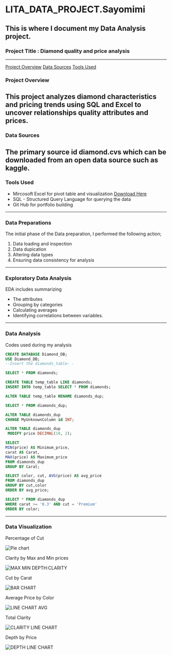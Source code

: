 # LITA_DATA_PROJECT.Sayomimi

## This is where I document my Data Analysis project.

### Project Title : Diamond quality and price analysis
---
[Project Overview](#project-overview)
[Data Sources](#data-sources)
[Tools Used](#tools-used)

### Project Overview
This project analyzes diamond characteristics and pricing trends using SQL and Excel to uncover relationships quality attributes and prices.
-
### Data Sources
The primary source id diamond.cvs which can be downloaded from an open data source such as kaggle.
---
### Tools Used
- Mircosoft Excel for pivot table and visualization [Download Here](https://www.microsoft.com)
- SQL - Structured Query Language for querying the data
- Git Hub for portfolio building
---
### Data Preparations
The initial phase of the Data preparation, I performed the following action;
1. Data loading and inspection
2. Data dupication
3. Altering data types
4. Ensuring data consistency for analysis
---
### Exploratory Data Analysis
EDA includes summarizing
- The attributes
- Grouping by categories
- Calculating averages
- Identifying correlations between variables.
---
### Data Analysis
Codes used during my analysis
```SQL
CREATE DATABASE Diamond_DB;
USE Diamond_DB;
--Insert the diamonds_table- -

SELECT * FROM diamonds;

CREATE TABLE temp_table LIKE diamonds;
INSERT INTO temp_table SELECT * FROM diamonds;

ALTER TABLE temp_table RENAME diamonds_dup;

SELECT * FROM diamonds_dup;

ALTER TABLE diamonds_dup
CHANGE MyUnknownColumn id INT;

ALTER TABLE diamonds_dup
 MODIFY price DECIMAL(10, 2);

SELECT 
MIN(price) AS Minimum_price, 
carat AS Carat, 
MAX(price) AS Maximum_price 
FROM diamonds_dup
GROUP BY Carat;

SELECT color, cut, AVG(price) AS avg_price
FROM diamonds_dup
GROUP BY cut,color
ORDER BY avg_price;

SELECT * FROM diamonds_dup
WHERE carat >= '0.3' AND cut = 'Premium'
ORDER BY color;
```
---
### Data Visualization
Percentage of Cut

![Pie chart](https://github.com/user-attachments/assets/0476f19d-1928-4b5c-ab97-39a05b2abb6c)

Clarity by Max and Min prices

![MAX MIN DEPTH:CLARITY](https://github.com/user-attachments/assets/4fba3836-d369-4857-81db-38f39836a543)

Cut by Carat

![BAR CHART](https://github.com/user-attachments/assets/0974a303-66aa-4a41-a356-99504c291c14)

Average Price by Color

![LINE CHART AVG](https://github.com/user-attachments/assets/1832ca3a-664a-4237-ae7b-c0661f0175b0)

Total Clarity

![CLARITY LINE CHART](https://github.com/user-attachments/assets/f0ef405b-b468-41ef-8bc9-a1d03d31f1e2)

Depth by Price

![DEPTH LINE CHART](https://github.com/user-attachments/assets/98ab13f8-ae61-429e-b996-82ee65bdb004)



